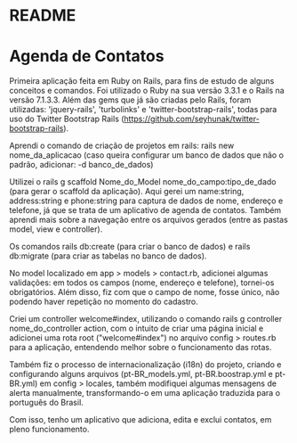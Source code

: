 # README

# Agenda de Contatos

Primeira aplicação feita em Ruby on Rails, para fins de estudo de alguns conceitos e comandos. Foi utilizado o Ruby na sua versão 3.3.1 e o Rails na versão 7.1.3.3. Além das gems que já são criadas pelo Rails, foram utilizadas: 'jquery-rails', 'turbolinks' e 'twitter-bootstrap-rails', todas para uso do Twitter Bootstrap Rails (https://github.com/seyhunak/twitter-bootstrap-rails).

Aprendi o comando de criação de projetos em rails: rails new nome_da_aplicacao (caso queira configurar um banco de dados que não o padrão, adicionar: -d banco_de_dados)

Utilizei o rails g scaffold Nome_do_Model nome_do_campo:tipo_de_dado (para gerar o scaffold da aplicação). Aqui gerei um name:string, address:string e phone:string para captura de dados de nome, endereço e telefone, já que se trata de um aplicativo de agenda de contatos. Também aprendi mais sobre a navegação entre os arquivos gerados (entre as pastas model, view e controller).

Os comandos rails db:create (para criar o banco de dados) e rails db:migrate (para criar as tabelas no banco de dados).

No model localizado em app > models > contact.rb, adicionei algumas validações: em todos os campos (nome, endereço e telefone), tornei-os obrigatórios. Além disso, fiz com que o campo de nome, fosse único, não podendo haver repetição no momento do cadastro.

Criei um controller welcome#index, utilizando o comando rails g controller nome_do_controller action, com o intuito de criar uma página inicial e adicionei uma rota root ("welcome#index") no arquivo config > routes.rb para a aplicação, entendendo melhor sobre o funcionamento das rotas.

Também fiz o processo de internacionalização (i18n) do projeto, criando e configurando alguns arquivos (pt-BR_models.yml, pt-BR.boostrap.yml e pt-BR.yml) em config > locales, também modifiquei algumas mensagens de alerta manualmente, transformando-o em uma aplicação traduzida para o português do Brasil.

Com isso, tenho um aplicativo que adiciona, edita e exclui contatos, em pleno funcionamento.
